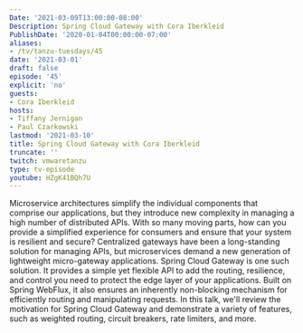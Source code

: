 ```yaml
---
Date: '2021-03-09T13:00:00-08:00'
Description: Spring Cloud Gateway with Cora Iberkleid
PublishDate: '2020-01-04T00:00:00-07:00'
aliases:
- /tv/tanzu-tuesdays/45
date: '2021-03-01'
draft: false
episode: '45'
explicit: 'no'
guests:
- Cora Iberkleid
hosts:
- Tiffany Jernigan
- Paul Czarkowski
lastmod: '2021-03-10'
title: Spring Cloud Gateway with Cora Iberkleid
truncate: ''
twitch: vmwaretanzu
type: tv-episode
youtube: HZgK41BQh7U
---
```


Microservice architectures simplify the individual components that comprise our applications, but they introduce new complexity in managing a high number of distributed APIs. With so many moving parts, how can you provide a simplified experience for consumers and ensure that your system is resilient and secure? Centralized gateways have been a long-standing solution for managing APIs, but microservices demand a new generation of lightweight micro-gateway applications. Spring Cloud Gateway is one such solution. It provides a simple yet flexible API to add the routing, resilience, and control you need to protect the edge layer of your applications. Built on Spring WebFlux, it also ensures an inherently non-blocking mechanism for efficiently routing and manipulating requests.  In this talk, we'll review the motivation for Spring Cloud Gateway and demonstrate a variety of features, such as weighted routing, circuit breakers, rate limiters, and more.